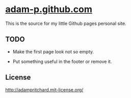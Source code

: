 # [adam-p.github.com](http://adam-p.github.com)

This is the source for my little Github pages personal site.

## TODO

* Make the first page look not so empty.

* Put something useful in the footer or remove it.

## License

http://adampritchard.mit-license.org/
